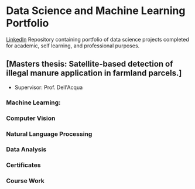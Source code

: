 # Data Science and Machine Learning Portfolio
[LinkedIn](https://www.linkedin.com/in/mertcihangiroglu/)
Repository containing portfolio of data science projects completed for academic, self learning, and professional purposes.

## [Masters thesis: Satellite-based detection of illegal manure application in farmland parcels.]
* Supervisor: Prof. Dell'Acqua

### Machine Learning:


### Computer Vision 

### Natural Language Processing 


### Data Analysis 


### Certificates 


### Course Work